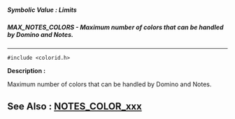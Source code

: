 ##### Symbolic Value : Limits
##### MAX_NOTES_COLORS - Maximum number of colors that can be handled by Domino and Notes.
---
```
#include <colorid.h>
```
**Description :**

Maximum number of colors that can be handled by Domino and Notes.

**See Also :**
[NOTES_COLOR_xxx](/domino-c-api-docs/reference/Symb/NOTES_COLOR_xxx)
---
